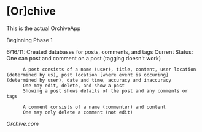 # [Or]chive

This is the actual OrchiveApp

Beginning Phase 1

6/16/11:  Created databases for posts, comments, and tags
          Current Status: One can post and comment on a post (tagging doesn't work)

          A post consists of a name (user), title, content, user location (determined by us), post location [where event is occuring] (determined by user), date and time, accuracy and inaccuracy
          One may edit, delete, and show a post
          Showing a post shows details of the post and any comments or tags
          
          A comment consists of a name (commenter) and content
          One may only delete a comment (not edit)


*Orchive.com*
